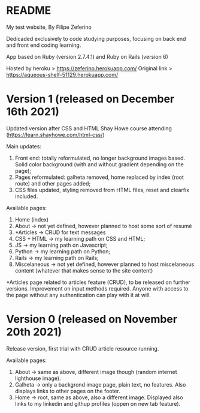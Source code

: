 # README

My test website, By Filipe Zeferino

Dedicaded exclusively to code studying purposes, focusing on back end and front end coding learning.

App based on Ruby (version 2.7.4.1) and Ruby on Rails (version 6)

Hosted by heroku > https://zeferino.herokuapp.com/
Original link > https://aqueous-shelf-51129.herokuapp.com/


# Version 1 (released on December 16th 2021)

Updated version after CSS and HTML Shay Howe course attending (https://learn.shayhowe.com/html-css/)

Main updates:

1) Front end: totally reformulated, no longer background images based. Solid color background (with and without gradient depending on the page);
2) Pages reformulated: galheta removed, home replaced by index (root route) and other pages added;
3) CSS files updated, styling removed from HTML files, reset and clearfix included.

Available pages:

1) Home (index)
2) About -> not yet defined, however planned to host some sort of resumé
3) *Articles -> CRUD for text messages
4) CSS + HTML -> my learning path on CSS and HTML;
5) JS -> my learning path on Javascript;
6) Python -> my learning path on Python;
7) Rails -> my learning path on Rails;
8) Miscelaneous -> not yet defined, however planned to host miscelaneous content (whatever that makes sense to the site content)

*Articles page related to articles feature (CRUD), to be released on further versions. Improvement on input methods required. Anyone with access to the page without any authentication can play with it at will.


# Version 0 (released on November 20th 2021)

Release version, first trial with CRUD article resource running.

Available pages:

1) About -> same as above, different image though (random internet lighthouse image).
2) Galheta -> only a backgrond image page, plain text, no features. Also displays links to other pages on the footer.
3) Home -> root, same as above, also a different image. Displayed also links to my linkedin and githup profiles (oppen on new tab feature).


